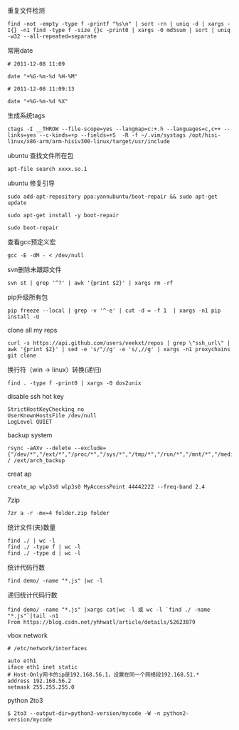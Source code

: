 重复文件检测
```
find -not -empty -type f -printf "%s\n" | sort -rn | uniq -d | xargs -I{} -n1 find -type f -size {}c -print0 | xargs -0 md5sum | sort | uniq -w32 --all-repeated=separate
```

常用date
```
# 2011-12-08 11:09

date "+%G-%m-%d %H-%M"

# 2011-12-08 11:09:13

date "+%G-%m-%d %X"
```
生成系统tags
```
ctags -I __THROW --file-scope=yes --langmap=c:+.h --languages=c,c++ --links=yes --c-kinds=+p --fields=+S  -R -f ~/.vim/systags /opt/hisi-linux/x86-arm/arm-hisiv300-linux/target/usr/include
```
ubuntu 查找文件所在包
```
apt-file search xxxx.so.1
```
ubuntu 修复引导
```
sudo add-apt-repository ppa:yannubuntu/boot-repair && sudo apt-get update

sudo apt-get install -y boot-repair

sudo boot-repair
```
查看gcc预定义宏
```
gcc -E -dM - < /dev/null
```
svn删除未跟踪文件
```
svn st | grep '^?' | awk '{print $2}' | xargs rm -rf
```
pip升级所有包
```
pip freeze --local | grep -v '^-e' | cut -d = -f 1  | xargs -n1 pip install -U
```
clone all my reps
```
curl -s https://api.github.com/users/veekxt/repos | grep \"ssh_url\" | awk '{print $2}' | sed -e 's/"//g' -e 's/,//g' | xargs -n1 proxychains git clone
```
换行符（win -> linux）转换(递归)
```
find . -type f -print0 | xargs -0 dos2unix
```
disable ssh hot key
```
StrictHostKeyChecking no
UserKnownHostsFile /dev/null
LogLevel QUIET
```
backup system
```
rsync -aAXv --delete --exclude={"/dev/*","/ext/*","/proc/*","/sys/*","/tmp/*","/run/*","/mnt/*","/media/*","/lost+found","/home/*/.thumbnails/*","/home/*/.cache/*","/home/*/.local/share/Trash/*","/home/*/.gvfs","/home/*/Nextcloud/*"} / /ext/arch_backup
```
creat ap
```
create_ap wlp3s0 wlp3s0 MyAccessPoint 44442222 --freq-band 2.4
```
7zip
```
7zr a -r -mx=4 folder.zip folder 
```
统计文件(夹)数量
```
find ./ | wc -l
find ./ -type f | wc -l
find ./ -type d | wc -l
```
统计代码行数
```
find demo/ -name "*.js" |wc -l
```
递归统计代码行数
```
find demo/ -name "*.js" |xargs cat|wc -l 或 wc -l `find ./ -name "*.js"`|tail -n1
From https://blog.csdn.net/yhhwatl/article/details/52623879
```

vbox network
```
# /etc/network/interfaces

auto eth1
iface eth1 inet static
# Host-Only网卡的ip是192.168.56.1，设置在同一个网络段192.168.51.*
address 192.168.56.2
netmask 255.255.255.0
```
python 2to3
```
$ 2to3 --output-dir=python3-version/mycode -W -n python2-version/mycode
```
